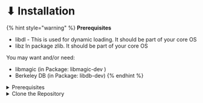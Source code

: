 # ⬇ Installation

{% hint style="warning" %}
**Prerequisites**

* libdl - This is used for dynamic loading. It should be part of your core OS
* libz In package zlib. It should be part of your core OS

You may want and/or need:

* libmagic (in Package: libmagic-dev )
* Berkeley DB (in Package: libdb-dev)
{% endhint %}

<details>

<summary>Prerequisites</summary>

**Required:**

* libdl - This is used for dynamic loading. It should be part of your core OS
* libz In package zlib. It should be part of your core OS

**You may want and/or need:**

* libmagic (in Package: libmagic-dev )
* Berkeley DB (in Package: libdb-dev)

  {% hint style="warning" %}
  Test
  {% endhint %}


</details>

<details>

<summary>Clone the Repository</summary>

Run the following command in your terminal

```bash
$ git clone https://github.com/re-Isearch/re-Isearch.git
```

</details>

